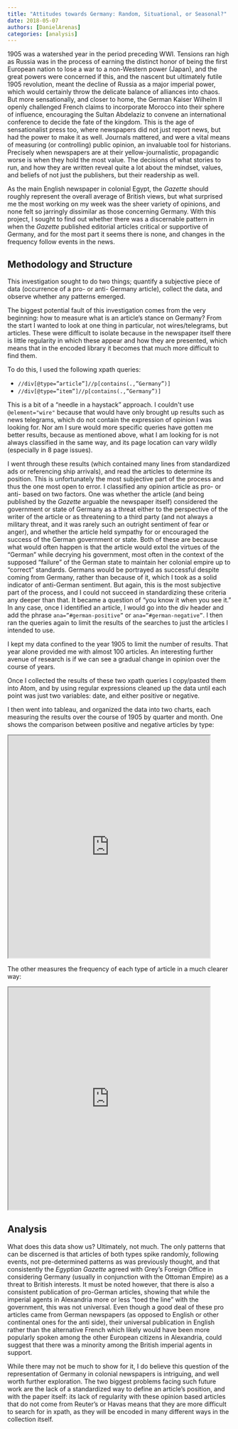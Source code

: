 ```yaml
---
title: "Attitudes towards Germany: Random, Situational, or Seasonal?"
date: 2018-05-07
authors: [DanielArenas]
categories: [analysis]
---
```

1905 was a watershed year in the period preceding WWI. Tensions ran high as Russia was in the process of earning the distinct honor of being the first European nation to lose a war to a non-Western power (Japan), and the great powers were concerned if this, and the nascent but ultimately futile 1905 revolution, meant the decline of Russia as a major imperial power, which would certainly throw the delicate balance of alliances into chaos. But more sensationally, and closer to home, the German Kaiser Wilhelm II openly challenged French claims to incorporate Morocco into their sphere of influence, encouraging the Sultan Abdelaziz to convene an international conference to decide the fate of the kingdom. This is the age of sensationalist press too, where newspapers did not just report news, but had the power to make it as well. Journals mattered, and were a vital means of measuring (or controlling) public opinion, an invaluable tool for historians. Precisely when newspapers are at their yellow-journalistic, propagandic worse is when they hold the most value. The decisions of what stories to run, and how they are written reveal quite a lot about the mindset, values, and beliefs of not just the publishers, but their readership as well.

As the main English newspaper in colonial Egypt, the _Gazette_ should roughly represent the overall average of British views, but what surprised me the most working on my week was the sheer variety of opinions, and none felt so jarringly dissimilar as those concerning Germany. With this project, I sought to find out whether there was a discernable pattern in when the _Gazette_ published editorial articles critical or supportive of Germany, and for the most part it seems there is none, and changes in the frequency follow events in the news.

## Methodology and Structure
This investigation sought to do two things; quantify a subjective piece of data (occurrence of a pro- or anti- Germany article), collect the data, and observe whether any patterns emerged.

The biggest potential fault of this investigation comes from the very beginning: how to measure what is an article’s stance on Germany? From the start I wanted to look at one thing in particular, not wires/telegrams, but articles. These were difficult to isolate because in the newspaper itself there is little regularity in which these appear and how they are presented, which means that in the encoded library it becomes that much more difficult to find them.

To do this, I used the following xpath queries:
- `//div[@type=”article”]//p[contains(.,”Germany”)]`
- `//div[@type=”item”]//p[contains(.,”Germany”)]`

This is a bit of a “needle in a haystack” approach. I couldn't use `@element="wire"` because that would have only brought up results such as news telegrams, which do not contain the expression of opinion I was looking for. Nor am I sure would more specific queries have gotten me better results, because as mentioned above, what I am looking for is not always classified in the same way, and its page location can vary wildly (especially in 8 page issues).

I went through these results (which contained many lines from standardized ads or referencing ship arrivals), and read the articles to determine its position. This is unfortunately the most subjective part of the process and thus the one most open to error. I classified any opinion article as pro- or anti- based on two factors. One was whether the article (and being published by the _Gazette_ arguable the newspaper itself) considered the government or state of Germany as a threat either to the perspective of the writer of the article or as threatening to a third party (and not always a military threat, and it was rarely such an outright sentiment of fear or anger), and whether the article held sympathy for or encouraged the success of the German government or state. Both of these are because what would often happen is that the article would extol the virtues of the “German” while decrying his government, most often in the context of the supposed “failure” of the German state to maintain her colonial empire up to “correct” standards. Germans would be portrayed as successful despite coming from Germany, rather than because of it, which I took as a solid indicator of anti-German sentiment. But again, this is the most subjective part of the process, and I could not succeed in standardizing these criteria any deeper than that. It became a question of “you know it when you see it.” In any case, once I identified an article, I would go into the div header and add the phrase `ana=”#german-positive”` or `ana=”#german-negative”`. I then ran the queries again to limit the results of the searches to just the articles I intended to use.

I kept my data confined to the year 1905 to limit the number of results. That year alone provided me with almost 100 articles. An interesting further avenue of research is if we can see a gradual change in opinion over the course of years.

Once I collected the results of these two xpath queries I copy/pasted them into Atom, and by using regular expressions cleaned up the data until each point was just two variables: date, and either positive or negative.

I then went into tableau, and organized the data into two charts, each measuring the results over the course of 1905 by quarter and month. One shows the comparison between positive and negative articles by type:

<iframe src="https://public.tableau.com/views/DanielArenasChartComparisonByType/Sheet1?:showVizHome=no&:embed=true" align="center" width="90%" height="500"></iframe>

The other measures the frequency of each type of article in a much clearer way:

<iframe src="https://public.tableau.com/views/DanielArenasChartComparisonByFrequency/Sheet1?:showVizHome=no&:embed=true" align="center" width="90%" height="500"></iframe>

## Analysis

What does this data show us? Ultimately, not much. The only patterns that can be discerned is that articles of both types spike randomly, following events, not pre-determined patterns as was previously thought, and that consistently the _Egyptian Gazette_ agreed with Grey’s Foreign Office in considering Germany (usually in conjunction with the Ottoman Empire) as a threat to British interests. It must be noted however, that there is also a consistent publication of pro-German articles, showing that while the imperial agents in Alexandria more or less “toed the line” with the government, this was not universal. Even though a good deal of these pro articles came from German newspapers (as opposed to English or other continental ones for the anti side), their universal publication in English rather than the alternative French which likely would have been more popularly spoken among the other European citizens in Alexandria, could suggest that there was a minority among the British imperial agents in support.

While there may not be much to show for it, I do believe this question of the representation of Germany in colonial newspapers is intriguing, and well worth further exploration. The two biggest problems facing such future work are the lack of a standardized way to define an article’s position, and with the paper itself: its lack of regularity with these opinion based articles that do not come from Reuter’s or Havas means that they are more difficult to search for in xpath, as they will be encoded in many different ways in the collection itself.
